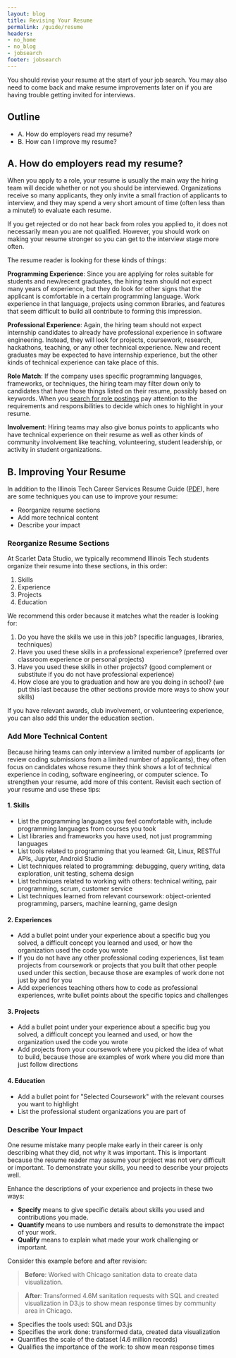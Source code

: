 ```yaml
---
layout: blog
title: Revising Your Resume
permalink: /guide/resume
headers:
- no_home
- no_blog
- jobsearch
footer: jobsearch
---
```


You should revise your resume at the start of your job search. You may also need to come back and make resume improvements later on if you are having trouble getting invited for interviews.

## Outline

- A. How do employers read my resume?
- B. How can I improve my resume?

## A. How do employers read my resume?

When you apply to a role, your resume is usually the main way the hiring team will decide whether or not you should be interviewed. Organizations receive so many applicants, they only invite a small fraction of applicants to interview, and they may spend a very short amount of time (often less than a minute!) to evaluate each resume.

If you get rejected or do not hear back from roles you applied to, it does not necessarily mean you are not qualified. However, you should work on making your resume stronger so you can get to the interview stage more often.

The resume reader is looking for these kinds of things:

**Programming Experience**: Since you are applying for roles suitable for students and new/recent graduates, the hiring team should not expect many years of experience, but they do look for other signs that the applicant is comfortable in a certain programming language. Work experience in that language, projects using common libraries, and features that seem difficult to build all contribute to forming this impression.

**Professional Experience**: Again, the hiring team should not expect internship candidates to already have professional experience in software engineering. Instead, they will look for projects, coursework, research, hackathons, teaching, or any other technical experience. New and recent graduates may be expected to have internship experience, but the other kinds of technical experience can take place of this.

**Role Match**: If the company uses specific programming languages, frameworks, or techniques, the hiring team may filter down only to candidates that have those things listed on their resume, possibly based on keywords. When you [search for role postings](../guide/finding-roles) pay attention to the requirements and responsibilities to decide which ones to highlight in your resume.

**Involvement**: Hiring teams may also give bonus points to applicants who have technical experience on their resume as well as other kinds of community involvement like teaching, volunteering, student leadership, or activity in student organizations.

## B. Improving Your Resume

In addition to the Illinois Tech Career Services Resume Guide ([PDF](https://www.iit.edu/sites/default/files/2021-04/resume_guide_update_7.17.20.pdf)), here are some techniques you can use to improve your resume:

- Reorganize resume sections
- Add more technical content
- Describe your impact

### Reorganize Resume Sections

At Scarlet Data Studio, we typically recommend Illinois Tech students organize their resume into these sections, in this order:

1. Skills
2. Experience
3. Projects
4. Education

We recommend this order because it matches what the reader is looking for:

1. Do you have the skills we use in this job? (specific languages, libraries, techniques)
2. Have you used these skills in a professional experience? (preferred over classroom experience or personal projects)
3. Have you used these skills in other projects? (good complement or substitute if you do not have professional experience)
4. How close are you to graduation and how are you doing in school? (we put this last because the other sections provide more ways to show your skills)

If you have relevant awards, club involvement, or volunteering experience, you can also add this under the education section.

### Add More Technical Content

Because hiring teams can only interview a limited number of applicants (or review coding submissions from a limited number of applicants), they often focus on candidates whose resume they think shows a lot of technical experience in coding, software engineering, or computer science. To strengthen your resume, add more of this content. Revisit each section of your resume and use these tips:

#### 1. Skills

- List the programming languages you feel comfortable with, include programming languages from courses you took
- List libraries and frameworks you have used, not just programming languages
- List tools related to programming that you learned: Git, Linux, RESTful APIs, Jupyter, Android Studio
- List techniques related to programming: debugging, query writing, data exploration, unit testing, schema design
- List techniques related to working with others: technical writing, pair programming, scrum, customer service
- List techniques learned from relevant coursework: object-oriented programming, parsers, machine learning, game design

#### 2. Experiences

- Add a bullet point under your experience about a specific bug you solved, a difficult concept you learned and used, or how the organization used the code you wrote
- If you do not have any other professional coding experiences, list team projects from coursework or projects that you built that other people used under this section, because those are examples of work done not just by and for you
- Add experiences teaching others how to code as professional experiences, write bullet points about the specific topics and challenges

#### 3. Projects

- Add a bullet point under your experience about a specific bug you solved, a difficult concept you learned and used, or how the organization used the code you wrote
- Add projects from your coursework where you picked the idea of what to build, because those are examples of work where you did more than just follow directions

#### 4. Education

- Add a bullet point for "Selected Coursework" with the relevant courses you want to highlight
- List the professional student organizations you are part of

### Describe Your Impact

One resume mistake many people make early in their career is only describing what they did, not why it was important. This is important because the resume reader may assume your project was not very difficult or important. To demonstrate your skills, you need to describe your projects well.

Enhance the descriptions of your experience and projects in these two ways:

- **Specify** means to give specific details about skills you used and contributions you made.
- **Quantify** means to use numbers and results to demonstrate the impact of your work.
- **Qualify** means to explain what made your work challenging or important.

Consider this example before and after revision:

> **Before**: Worked with Chicago sanitation data to create data visualization.

> **After**: Transformed 4.6M sanitation requests with SQL and created visualization in D3.js to show mean response times by community area in Chicago.

- Specifies the tools used: SQL and D3.js
- Specifies the work done: transformed data, created data visualization
- Quantifies the scale of the dataset (4.6 million records)
- Qualifies the importance of the work: to show mean response times
